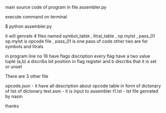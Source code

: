 
main source code of program in file assembler.py


execute command on terminal 

$ python assembler.py

it will genrate 4 files named
 symbol_table , litral_table , op.mylst , pass_01 
 op.mylst is opcode file , pass_01 is one pass of code other two are for symbols and litrals

in program line no 16 have flags discription every flag have a two value tuple (a,b) a discribs bit position in flag register and b discribs that it is set or unset


There are 3 other file 

opcode.json - it have all description about opcode table in form of dictonary of list of dictonary
test.asm - it is input to assembler
t1.lst - lst file genrated by nasm


thanks
